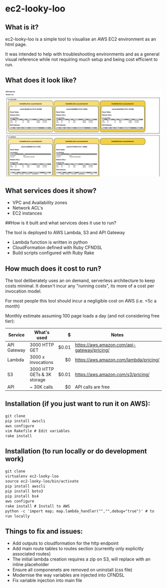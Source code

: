 # ec2-looky-loo

## What is it?

ec2-looky-loo is a simple tool to visualise an AWS EC2 environment as an html page.

It was intended to help with troubleshooting environments and as a general visual reference while not requiring much setup and being cost efficient to run.

## What does it look like?

![Screenshot](/images/example.png)

## What services does it show?
* VPC and Availability zones
* Network ACL's
* EC2 instances

##How is it built and what services does it use to run?

The tool is deployed to AWS Lambda, S3 and API Gateway

* Lambda function is written in python
* CloudFormation defined with Ruby CFNDSL
* Build scripts configured with Ruby Rake

## How much does it cost to run?

The tool deliberately uses an on demand, serverless architecture to keep costs minimal. It doesn't incur any "running costs", its more of a cost per invocation model.

For most people this tool should incur a negligible cost on AWS (i.e. <5c a month)

Monthly estimate assuming 100 page loads a day (and not considering free tier):

| Service       | What's used   | $  |Notes
| ------------- |-------------| ---------:|----------
| API Gateway   | 3000 HTTP GET | $0.01     |https://aws.amazon.com/api-gateway/pricing/
| Lambda      | 3000 x invocations  |   $0     |https://aws.amazon.com/lambda/pricing/
| S3 |  3000 HTTP GETs & 3K storage    |  $0.01        |https://aws.amazon.com/s3/pricing/
| API | ~ 30K calls   |    $0      |API calls are free

## Installation (if you just want to run it on AWS):

    git clone
    pip install awscli
    aws configure
    vim Rakefile # Edit variables
    rake install

## Installation (to run locally or do development work)

    git clone
    virtualenv ec2-looky-loo
    source ec2-looky-loo/bin/activate
    pip install awscli
    pip install boto3
    pip install bs4
    aws configure
    rake install # Install to AWS
    python -c 'import map; map.lambda_handler("","",debug="true")' # to run locally

## Things to fix and issues:
* Add outputs to cloudformation for the http endpoint
* Add main route tables to routes section (currently only explicitly associated routes)
* The initial lambda creation requires a zip on S3, will replace with an inline placeholder
* Ensure all componenets are removed on uninstall (css file)
* Modernise the way variables are injected into CFNDSL
* Fix variable injection into main file
